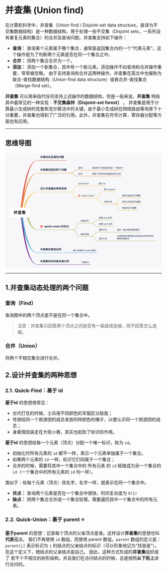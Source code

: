 # 并查集 (Union find)
在计算机科学中，并查集（Union find / Disjoint-set data structure，直译为不交集数据结构）是一种数据结构，用于处理一些不交集（Disjoint sets，一系列没有重复元素的集合）的合并及查询问题。并查集支持如下操作：

- **查询：** 查询某个元素属于哪个集合，通常是返回集合内的一个“代表元素”。这个操作是为了判断两个元素是否在同一个集合之中。
- **合并：** 将两个集合合并为一个。
- **添加：** 添加一个新集合，其中有一个新元素。添加操作不如查询和合并操作重要，常常被忽略。
由于支持查询和合并这两种操作，并查集在英文中也被称为联合-查找数据结构（Union-find data structure）或者合并-查找集合（Merge-find set）。

**并查集** 可以用来指代任何支持上述操作的数据结构，但是一般来说，**并查集** 特指其中最常见的一种实现：**不交集森林（Disjoint-set forest）** 。
并查集是用于计算最小生成树的克鲁斯克尔算法中的关键。由于最小生成树在网络路由等场景下十分重要，并查集也得到了广泛的引用。此外，并查集在符号计算，寄存器分配等方面也有应用。


---


## 思维导图

<img src="../../../document_source/Disjoint-set-data-structure.png" alt="" align=center />

---

## 1.并查集动态处理的两个问题
### 查询（Find）
查询图中的两个顶点是不是在同一个集合中。
> 注意：并查集只回答两个顶点之间是否有一条路径连接，而不回答怎么连接。
### 合并（Union）
将两个不相交集合进行合并。


## 2.设计并查集的两种思想
### 2.1. Quick-Find：基于 id

**基于id** 的思想很常见：

- 古代打仗的时候，士兵用不同颜色的军服区分敌我；
- 导游给同一个旅游团的成员发放同样颜色的帽子，以便认识同一个旅游团的成员；
- 身着情侣装走在大街小巷，其实也起到了标识的作用。

**基于id** 的思想给每一个元素（顶点）分配一个唯一标识，称为 `id`。

- 初始化时所有元素的 `id` 都不一样，表示一个元素单独属于一个集合。
- 如果两个元素的 `id` 一样，标识它们同属于一个集合；
- 合并的时候，需要将其中一个集合中的 所有元素 的 `id` 赋值成为另一个集合的 `id`（一个集合中的所有元素的 `id` 均一样）。

类似于：给每个元素（顶点）改名字，名字一样，就表示在同一个集合中。

- **优点：** 查询两个元素是否在一个集合中很快，时间复杂度为 `O(1)`
- **缺点：** 把两个集合合并成一个集合较慢，需要遍历其中一个集合中的所有元素。

### 2.2. Quick-Union：基于 parent ⭐️
**基于parent** 的思想：记录每个顶点的父亲顶点是谁。这样设计**并查集**的思想也叫**代表元**法。
我们不再使用 `id` 数组，而使用 parent 数组。`parent` 数组的定义是：`parent[i]` 表示标识为 `i` 的结点的父亲结点的标识（可以形象地记为"找爸爸"）。在这个定义下，根结点的父亲结点是自己。
因此，这种方式形成的**并查集**组织成了 若干个不相交的树形结构，并且我们在访问结点的时候，总是按照**从下到上**进行访问的。


